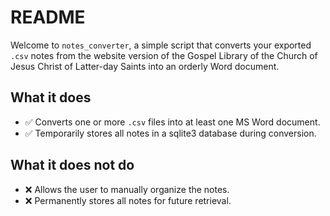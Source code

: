 # README

Welcome to `notes_converter`, a simple script that converts your exported `.csv` notes from the website version of the Gospel Library of the Church of Jesus Christ of Latter-day Saints into an orderly Word document.

## What it does

* ✅ Converts one or more `.csv` files into at least one MS Word document.
* ✅ Temporarily stores all notes in a sqlite3 database during conversion.

## What it does not do

* ❌ Allows the user to manually organize the notes.
* ❌ Permanently stores all notes for future retrieval.
